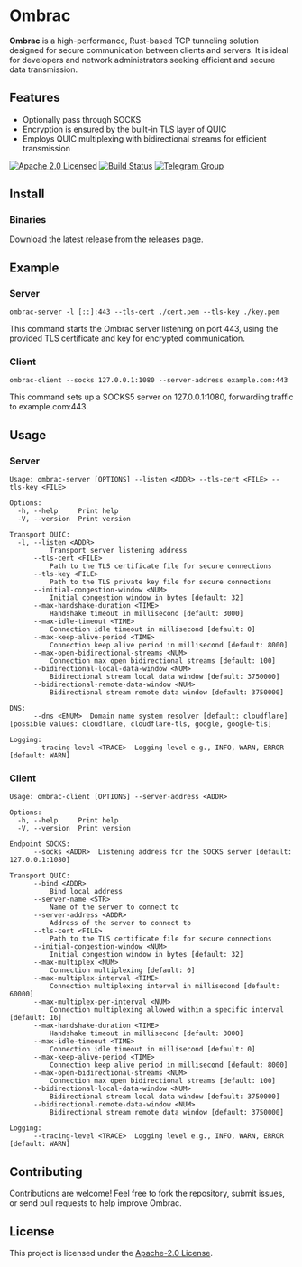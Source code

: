# Ombrac

**Ombrac** is a high-performance, Rust-based TCP tunneling solution designed for secure communication between clients and servers. It is ideal for developers and network administrators seeking efficient and secure data transmission.

## Features
- Optionally pass through SOCKS
- Encryption is ensured by the built-in TLS layer of QUIC
- Employs QUIC multiplexing with bidirectional streams for efficient transmission

[![Apache 2.0 Licensed][license-badge]][license-url]
[![Build Status][actions-badge]][actions-url]
[![Telegram Group][telegram-group-badge]][telegram-group-url]


## Install
### Binaries
Download the latest release from the [releases page](https://github.com/ombrac/ombrac/releases).

## Example
### Server
```shell
ombrac-server -l [::]:443 --tls-cert ./cert.pem --tls-key ./key.pem
```
This command starts the Ombrac server listening on port 443, using the provided TLS certificate and key for encrypted communication.

### Client
```shell
ombrac-client --socks 127.0.0.1:1080 --server-address example.com:443
```
This command sets up a SOCKS5 server on 127.0.0.1:1080, forwarding traffic to example.com:443.

## Usage
### Server

```shell
Usage: ombrac-server [OPTIONS] --listen <ADDR> --tls-cert <FILE> --tls-key <FILE>

Options:
  -h, --help     Print help
  -V, --version  Print version

Transport QUIC:
  -l, --listen <ADDR>
          Transport server listening address
      --tls-cert <FILE>
          Path to the TLS certificate file for secure connections
      --tls-key <FILE>
          Path to the TLS private key file for secure connections
      --initial-congestion-window <NUM>
          Initial congestion window in bytes [default: 32]
      --max-handshake-duration <TIME>
          Handshake timeout in millisecond [default: 3000]
      --max-idle-timeout <TIME>
          Connection idle timeout in millisecond [default: 0]
      --max-keep-alive-period <TIME>
          Connection keep alive period in millisecond [default: 8000]
      --max-open-bidirectional-streams <NUM>
          Connection max open bidirectional streams [default: 100]
      --bidirectional-local-data-window <NUM>
          Bidirectional stream local data window [default: 3750000]
      --bidirectional-remote-data-window <NUM>
          Bidirectional stream remote data window [default: 3750000]

DNS:
      --dns <ENUM>  Domain name system resolver [default: cloudflare] [possible values: cloudflare, cloudflare-tls, google, google-tls]

Logging:
      --tracing-level <TRACE>  Logging level e.g., INFO, WARN, ERROR [default: WARN]
```

### Client
```shell
Usage: ombrac-client [OPTIONS] --server-address <ADDR>

Options:
  -h, --help     Print help
  -V, --version  Print version

Endpoint SOCKS:
      --socks <ADDR>  Listening address for the SOCKS server [default: 127.0.0.1:1080]

Transport QUIC:
      --bind <ADDR>
          Bind local address
      --server-name <STR>
          Name of the server to connect to
      --server-address <ADDR>
          Address of the server to connect to
      --tls-cert <FILE>
          Path to the TLS certificate file for secure connections
      --initial-congestion-window <NUM>
          Initial congestion window in bytes [default: 32]
      --max-multiplex <NUM>
          Connection multiplexing [default: 0]
      --max-multiplex-interval <TIME>
          Connection multiplexing interval in millisecond [default: 60000]
      --max-multiplex-per-interval <NUM>
          Connection multiplexing allowed within a specific interval [default: 16]
      --max-handshake-duration <TIME>
          Handshake timeout in millisecond [default: 3000]
      --max-idle-timeout <TIME>
          Connection idle timeout in millisecond [default: 0]
      --max-keep-alive-period <TIME>
          Connection keep alive period in millisecond [default: 8000]
      --max-open-bidirectional-streams <NUM>
          Connection max open bidirectional streams [default: 100]
      --bidirectional-local-data-window <NUM>
          Bidirectional stream local data window [default: 3750000]
      --bidirectional-remote-data-window <NUM>
          Bidirectional stream remote data window [default: 3750000]

Logging:
      --tracing-level <TRACE>  Logging level e.g., INFO, WARN, ERROR [default: WARN]
```

## Contributing
Contributions are welcome! Feel free to fork the repository, submit issues, or send pull requests to help improve Ombrac.

## License
This project is licensed under the [Apache-2.0 License](./LICENSE).

[license-badge]: https://img.shields.io/badge/license-apache-blue.svg
[license-url]: https://github.com/ombrac/ombrac/blob/main/LICENSE
[actions-badge]: https://github.com/ombrac/ombrac/workflows/CI/badge.svg
[actions-url]: https://github.com/ombrac/ombrac/actions/workflows/ci.yml?query=branch%3Amain
[telegram-group-badge]: https://img.shields.io/badge/Telegram-2CA5E0?style=flat-squeare&logo=telegram&logoColor=white
[telegram-group-url]: https://t.me/ombrac_group